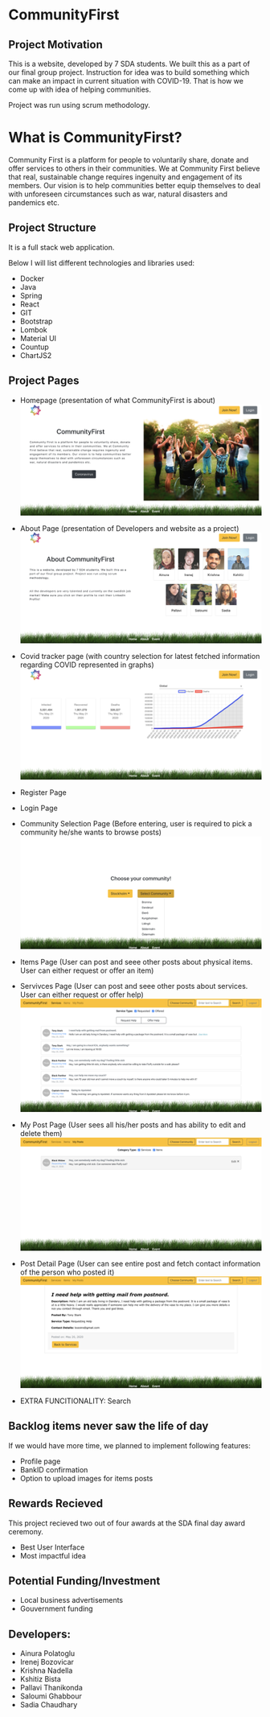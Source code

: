 # CommunityFirst

## Project Motivation
This is a website, developed by 7 SDA students. We built this as a part of our final group project. Instruction for idea was to build something which can make an impact
in current situation with COVID-19. That is how we come up with idea of helping communities.

Project was run using scrum methodology.

# What is CommunityFirst?
Community First is a platform for people to voluntarily share, donate and offer services to others in their communities. 
We at Community First believe that real, sustainable change requires ingenuity and engagement of its members. 
Our vision is to help communities better equip themselves to deal with unforeseen circumstances such as war, natural disasters and pandemics etc.

## Project Structure
It is a full stack web application. 

Below I will list different technologies and libraries used:
- Docker
- Java 
- Spring
- React
- GIT
- Bootstrap
- Lombok
- Material UI
- Countup
- ChartJS2

## Project Pages
- Homepage (presentation of what CommunityFirst is about)
![](Screenshot%202020-05-21%20at%2010.16.10.png)

- About Page (presentation of Developers and website as a project)
![](Screenshot%202020-05-21%20at%2010.16.26.png)

- Covid tracker page (with country selection for latest fetched information regarding COVID represented in graphs)
![](Screenshot%202020-05-21%20at%2010.16.44.png)

- Register Page
- Login Page

- Community Selection Page (Before entering, user is required to pick a community he/she wants to browse posts)
![](Screenshot%202020-05-21%20at%2010.16.56.png)

- Items Page (User can post and seee other posts about physical items. User can either request or offer an item)
- Servivces Page (User can post and seee other posts about services. User can either request or offer help)
![](Screenshot%202020-05-21%20at%2010.17.11.png)

- My Post Page (User sees all his/her posts and has ability to edit and delete them)
![](Screenshot%202020-05-21%20at%2010.18.18.png)

- Post Detail Page (User can see entire post and fetch contact information of the person who posted it)
![](Screenshot%202020-05-21%20at%2010.17.28.png)

- EXTRA FUNCITIONALITY: Search

## Backlog items never saw the life of day
If we would have more time, we planned to implement following features: 
- Profile page
- BankID confirmation 
- Option to upload images for items posts

## Rewards Recieved
This project recieved two out of four awards at the SDA final day award ceremony.
- Best User Interface 
- Most impactful idea

## Potential Funding/Investment
- Local business advertisements
- Gouvernment funding

## Developers: 
- Ainura Polatoglu
- Irenej Bozovicar
- Krishna Nadella
- Kshitiz Bista
- Pallavi Thanikonda
- Saloumi Ghabbour
- Sadia Chaudhary
